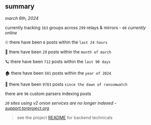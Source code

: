 
## summary
_march 6th, 2024_

currently tracking `163` groups across `299` relays & mirrors - _`66` currently online_

⏲ there have been `6` posts within the `last 24 hours`

🦈 there have been `29` posts within the `month of march`

🪐 there have been `712` posts within the `last 90 days`

🏚 there have been `501` posts within the `year of 2024`

🦕 there have been `9783` posts `since the dawn of ransomwatch`

there are `96` custom parsers indexing posts

_`20` sites using v2 onion services are no longer indexed - [support.torproject.org](https://support.torproject.org/onionservices/v2-deprecation/)_

> see the project [README](https://github.com/joshhighet/ransomwatch#ransomwatch--) for backend technicals
